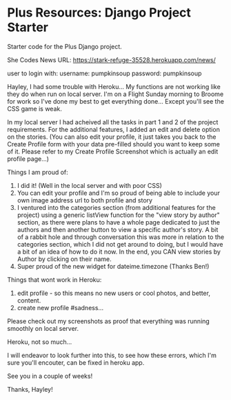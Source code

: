 # Plus Resources: Django Project Starter

Starter code for the Plus Django project.

She Codes News URL:
https://stark-refuge-35528.herokuapp.com/news/

user to login with: 
username: pumpkinsoup
password: pumpkinsoup

Hayley, I had some trouble with Heroku... My functions are not working like they do when run on local server. I'm on a Flight Sunday morning to Broome for work so I've done my best to get everything done... Except you'll see the CSS game is weak. 

In my local server I had acheived all the tasks in part 1 and 2 of the project requirements. For the additional features, I added an edit and delete option on the stories. 
(You can also edit your profile, it just takes you back to the Create Profile form with your data pre-filled should you want to keep some of it. Please refer to my Create Profile Screenshot which is actually an edit profile page...)

Things I am proud of: 
1. I did it! (Well in the local server and with poor CSS)
2. You can edit your profile and I'm so proud of being able to include your own image address url to both profile and story 
3. I ventured into the categories section (from additional features for the project) using a generic listView function for the "view story by author" section, as there were plans to have a whole page dedicated to just the authors and then another button to view a specific author's story. A bit of a rabbit hole and through conversation this was more in relation to the categories section, which I did not get around to doing, but I would have a bit of an idea of how to do it now. In the end, you CAN view stories by Author by clicking on their name. 
4. Super proud of the new widget for dateime.timezone (Thanks Ben!)

Things that wont work in Heroku:
1. edit profile - so this means no new users or cool photos, and better, content.
2. create new profile
#sadness... 

Please check out my screenshots as proof that everything was running smoothly on local server. 

Heroku, not so much... 

I will endeavor to look further into this, to see how these errors, which I'm sure you'll encouter, can be fixed in heroku app. 

See you in a couple of weeks!

Thanks, Hayley!






